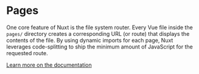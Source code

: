 # Pages

One core feature of Nuxt is the file system router. Every Vue file inside the `pages/` directory creates a corresponding URL (or route) that displays the contents of the file. By using dynamic imports for each page, Nuxt leverages code-splitting to ship the minimum amount of JavaScript for the requested route.

[Learn more on the documentation](https://nuxt.com/docs/getting-started/routing)

